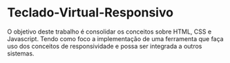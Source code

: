 # Teclado-Virtual-Responsivo
O objetivo deste trabalho é consolidar os conceitos sobre HTML, CSS e Javascript. Tendo como foco a implementação de uma ferramenta que faça uso dos conceitos de responsividade e possa ser integrada a outros sistemas.
